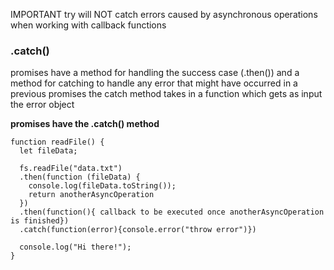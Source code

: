 IMPORTANT try will NOT catch errors caused by asynchronous operations when working with callback functions

### .catch()
promises have a method for handling the success case (.then())
and a method for catching to handle any error that might have occurred in a previous promises
the catch method takes in a function which gets as input the error object

**promises have the .catch() method**
```
function readFile() {
  let fileData;

  fs.readFile("data.txt")
  .then(function (fileData) {
    console.log(fileData.toString());
    return anotherAsyncOperation
  })
  .then(function(){ callback to be executed once anotherAsyncOperation is finished})
  .catch(function(error){console.error("throw error")})

  console.log("Hi there!");
}
```
